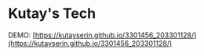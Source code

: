 # Kutay's Tech

DEMO: [https://kutayserin.github.io/3301456_203301128/](https://kutayserin.github.io/3301456_203301128/)
